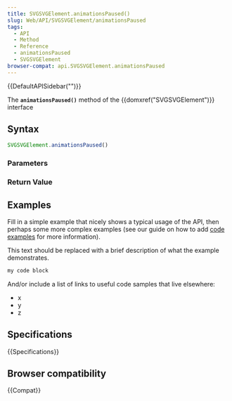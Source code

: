 ```yaml
---
title: SVGSVGElement.animationsPaused()
slug: Web/API/SVGSVGElement/animationsPaused
tags:
  - API
  - Method
  - Reference
  - animationsPaused
  - SVGSVGElement
browser-compat: api.SVGSVGElement.animationsPaused
---
```

{{DefaultAPISidebar("")}}

The **`animationsPaused()`** method of the {{domxref("SVGSVGElement")}} interface 

## Syntax

```js
SVGSVGElement.animationsPaused()
```

### Parameters



### Return Value



## Examples

Fill in a simple example that nicely shows a typical usage of the API, then perhaps some more complex examples (see our guide on how to add [code examples](/en-US/docs/MDN/Contribute/Structures/Code_examples) for more information).

This text should be replaced with a brief description of what the example demonstrates.

```js
my code block
```

And/or include a list of links to useful code samples that live elsewhere:

*   x
*   y
*   z

## Specifications

{{Specifications}}

## Browser compatibility

{{Compat}}

